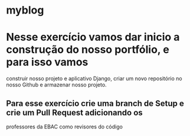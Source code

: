 # myblog

# Nesse exercício vamos dar inicio a construção do nosso portfólio, e para isso vamos 
construir nosso projeto e aplicativo Django, criar um novo repositório no nosso Github 
e armazenar nosso projeto. 

## Para esse exercício crie uma branch de Setup e crie um Pull Request adicionando os
 professores da EBAC como revisores do código